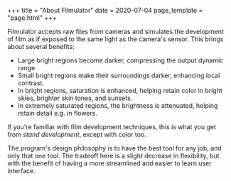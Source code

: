 +++
title = "About Filmulator"
date = 2020-07-04
page_template = "page.html"
+++

Filmulator accepts raw files from cameras and simulates the development of film as if exposed to the same light as the camera's sensor. This brings about several benefits:

* Large bright regions become darker, compressing the output dynamic range.
* Small bright regions make their surroundings darker, enhancing local contrast.
* In bright regions, saturation is enhanced, helping retain color in bright skies, brighter skin tones, and sunsets.
* In extremely saturated regions, the brightness is attenuated, helping retain detail e.g. in flowers.

If you're familiar with film development techniques, this is what you get from *stand development*, except with color too.

The program's design philosophy is to have the best tool for any job, and only that one tool. The tradeoff here is a slight decrease in flexibility, but with the benefit of having a more streamlined and easier to learn user interface.
